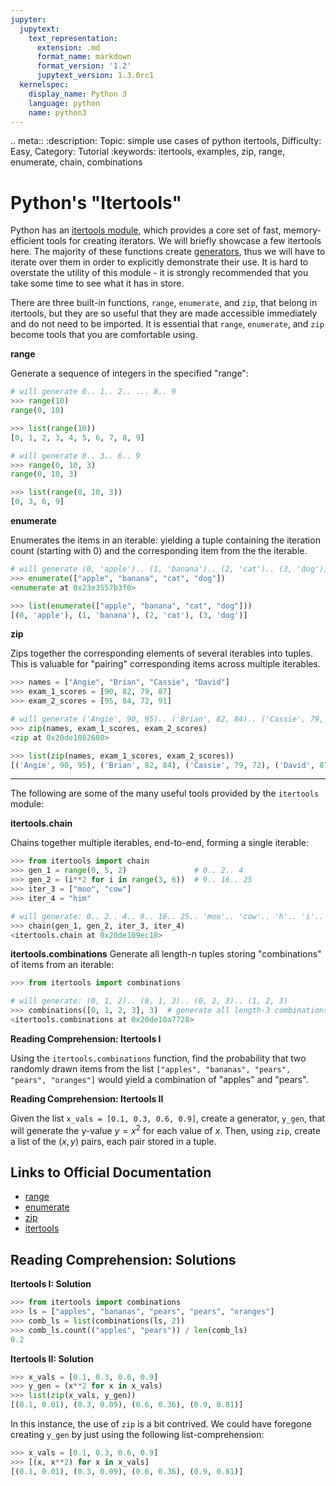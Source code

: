 ```yaml
---
jupyter:
  jupytext:
    text_representation:
      extension: .md
      format_name: markdown
      format_version: '1.2'
      jupytext_version: 1.3.0rc1
  kernelspec:
    display_name: Python 3
    language: python
    name: python3
---
```


<!-- #raw raw_mimetype="text/restructuredtext" -->
.. meta::
   :description: Topic: simple use cases of python itertools, Difficulty: Easy, Category: Tutorial
   :keywords: itertools, examples, zip, range, enumerate, chain, combinations
<!-- #endraw -->

<!-- #region -->
# Python's "Itertools"
Python has an [itertools module](https://docs.python.org/3/library/itertools.html), which provides a core set of fast, memory-efficient tools for creating iterators. We will briefly showcase a few itertools here. The majority of these functions create [generators](https://www.pythonlikeyoumeanit.com/Module2_EssentialsOfPython/Generators_and_Comprehensions.html), thus we will have to iterate over them in order to explicitly demonstrate their use. It is hard to overstate the utility of this module - it is strongly recommended that you take some time to see what it has in store.

There are three built-in functions, `range`, `enumerate`, and `zip`, that belong in itertools, but they are so useful that they are made accessible immediately and do not need to be imported. It is essential that `range`, `enumerate`, and `zip` become tools that you are comfortable using.

**range**

Generate a sequence of integers in the specified "range":
```python
# will generate 0.. 1.. 2.. ... 8.. 9
>>> range(10)
range(0, 10)

>>> list(range(10))
[0, 1, 2, 3, 4, 5, 6, 7, 8, 9]

# will generate 0.. 3.. 6.. 9
>>> range(0, 10, 3)
range(0, 10, 3)

>>> list(range(0, 10, 3))
[0, 3, 6, 9]
```

**enumerate**

Enumerates the items in an iterable: yielding a tuple containing the iteration count (starting with 0) and the corresponding item from the the iterable.
```python
# will generate (0, 'apple').. (1, 'banana').. (2, 'cat').. (3, 'dog')]
>>> enumerate(["apple", "banana", "cat", "dog"])
<enumerate at 0x23e3557b3f0>

>>> list(enumerate(["apple", "banana", "cat", "dog"]))
[(0, 'apple'), (1, 'banana'), (2, 'cat'), (3, 'dog')]
```

**zip**

Zips together the corresponding elements of several iterables into tuples. This is valuable for "pairing" corresponding items across multiple iterables. 
```python
>>> names = ["Angie", "Brian", "Cassie", "David"]
>>> exam_1_scores = [90, 82, 79, 87]
>>> exam_2_scores = [95, 84, 72, 91]

# will generate ('Angie', 90, 95).. ('Brian', 82, 84).. ('Cassie', 79, 72).. ('David', 87, 91)]
>>> zip(names, exam_1_scores, exam_2_scores)
<zip at 0x20de1082608>

>>> list(zip(names, exam_1_scores, exam_2_scores))
[('Angie', 90, 95), ('Brian', 82, 84), ('Cassie', 79, 72), ('David', 87, 91)]
```
***
The following are some of the many useful tools provided by the `itertools` module:

**itertools.chain**

Chains together multiple iterables, end-to-end, forming a single iterable:
```python
>>> from itertools import chain
>>> gen_1 = range(0, 5, 2)               # 0.. 2.. 4
>>> gen_2 = (i**2 for i in range(3, 6))  # 9.. 16.. 25 
>>> iter_3 = ["moo", "cow"]
>>> iter_4 = "him"

# will generate: 0.. 2.. 4.. 9.. 16.. 25.. 'moo'.. 'cow'.. 'h'.. 'i'.. 'm'
>>> chain(gen_1, gen_2, iter_3, iter_4)
<itertools.chain at 0x20de109ec18>
```

**itertools.combinations**
Generate all length-n tuples storing "combinations" of items from an iterable:
```python
>>> from itertools import combinations

# will generate: (0, 1, 2).. (0, 1, 3).. (0, 2, 3).. (1, 2, 3)
>>> combinations([0, 1, 2, 3], 3)  # generate all length-3 combinations from [0, 1, 2, 3]
<itertools.combinations at 0x20de10a7728>
```
<!-- #endregion -->

<div class="alert alert-info">

**Reading Comprehension: Itertools I**

Using the `itertools.combinations` function, find the probability that two randomly drawn items from the list `["apples", "bananas", "pears", "pears", "oranges"]` would yield a combination of "apples" and "pears".

</div>


<div class="alert alert-info">

**Reading Comprehension: Itertools II**

Given the list `x_vals = [0.1, 0.3, 0.6, 0.9]`, create a generator, `y_gen`, that will generate the y-value $y = x^2$ for each value of $x$. Then, using `zip`, create a list of the $(x, y)$ pairs, each pair stored in a tuple.

</div>


## Links to Official Documentation

- [range](https://docs.python.org/3/library/stdtypes.html#typesseq-range)
- [enumerate](https://docs.python.org/3/library/functions.html#enumerate)
- [zip](https://docs.python.org/3/library/functions.html#zip)
- [itertools](https://docs.python.org/3/library/itertools.html)

<!-- #region -->
## Reading Comprehension: Solutions

**Itertools I: Solution**

```python
>>> from itertools import combinations
>>> ls = ["apples", "bananas", "pears", "pears", "oranges"]
>>> comb_ls = list(combinations(ls, 2))
>>> comb_ls.count(("apples", "pears")) / len(comb_ls)
0.2
```

<!-- #endregion -->

<!-- #region -->
**Itertools II: Solution**

```python
>>> x_vals = [0.1, 0.3, 0.6, 0.9]
>>> y_gen = (x**2 for x in x_vals)
>>> list(zip(x_vals, y_gen))
[(0.1, 0.01), (0.3, 0.09), (0.6, 0.36), (0.9, 0.81)]
```

In this instance, the use of `zip` is a bit contrived. We could have foregone creating `y_gen` by just using the following list-comprehension:
```python
>>> x_vals = [0.1, 0.3, 0.6, 0.9]
>>> [(x, x**2) for x in x_vals]
[(0.1, 0.01), (0.3, 0.09), (0.6, 0.36), (0.9, 0.81)]
```
<!-- #endregion -->
